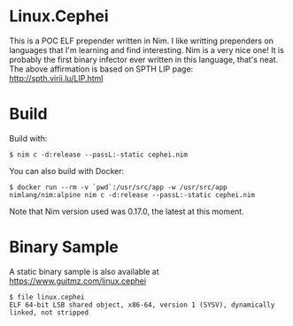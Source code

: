 # Linux.Cephei

This is a POC ELF prepender written in Nim. I like writting prependers on languages that I'm learning and find interesting. Nim is a very nice one!
It is probably the first binary infector ever written in this language, that's neat.
The above affirmation is based on SPTH LIP page: http://spth.virii.lu/LIP.html


# Build
Build with:

```$ nim c -d:release --passL:-static cephei.nim```

You can also build with Docker: 

```$ docker run --rm -v `pwd`:/usr/src/app -w /usr/src/app nimlang/nim:alpine nim c -d:release --passL:-static cephei.nim```

Note that Nim version used was 0.17.0, the latest at this moment.

# Binary Sample
A static binary sample is also available at https://www.guitmz.com/linux.cephei
```
$ file linux.cephei
ELF 64-bit LSB shared object, x86-64, version 1 (SYSV), dynamically linked, not stripped
```
